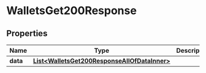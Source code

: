 

# WalletsGet200Response


## Properties

| Name | Type | Description | Notes |
|------------ | ------------- | ------------- | -------------|
|**data** | [**List&lt;WalletsGet200ResponseAllOfDataInner&gt;**](WalletsGet200ResponseAllOfDataInner.md) |  |  [optional] |



